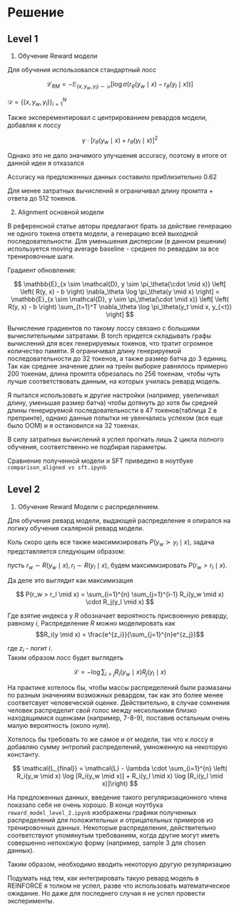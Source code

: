 # Решение

## Level 1

1. Обучение Reward модели

Для обучения использовался стандартный лосс 

$$
\mathcal{L}_{{RM}} = -\mathbb{E}_{(x, y_w, y_l)\sim \mathcal{D}} \left[ \log \sigma\left(r_\theta(y_w \mid x) - r_\theta(y_l \mid x) \right) \right]
$$

$\mathcal{D} = \{(x, y_w, y_l)\}_{i=1}^{N}$


Также эксперементировал с центрированием ревардов модели, добавляя к лоссу
 
$$
\gamma \cdot [r_\theta(y_w \mid x) + r_\theta(y_l \mid x)]^2
$$

Однако это не дало значимого улучшения accuracy, поэтому в итоге от данной идеи я отказался

Accuracy на предложенных данных составило приблизительно $0.62$

Для менее затратных вычислений я ограничивал длину промпта + ответа до 512 токенов.

2. Alignment основной модели

В референсной статье авторы предлагают брать за действие генерацию не одного токена ответа модели, а генерацию всей выходной последовательности. Для уменьшения дисперсии (в данном решении) используется moving average baseline - среднее по ревардам за все тренировочные шаги.

Градиент обновления:

$$
\mathbb{E}_{x \sim \mathcal{D}, y \sim \pi_\theta(\cdot \mid x)} \left[ \left( R(y, x) - b \right) \nabla_\theta \log \pi_\theta(y \mid x) \right] = 
\mathbb{E}_{x \sim \mathcal{D}, y \sim \pi_\theta(\cdot \mid x)} \left[ \left( R(y, x) - b \right) \sum_{t=1}^T \nabla_\theta \log \pi_\theta(y_t \mid x, y_{<t}) \right]
$$

Вычисление градиентов по такому лоссу связано с большими вычислительными затратами. В torch придется складывать графы вычислений для всех генерируемых токенов, что тратит огромное количество памяти.
Я ограничивал длину генерируемой последовательности до 32 токенов, а также размер батча до 3 единиц. Так как среднее значение длин на трейн выборке равнялось примерно 200 токенам, длина промпта обрезалась по 256 токенам, чтобы чуть лучше соответствовать данным, на которых училась ревард модель.

Я пытался использовать и другие настройки (например, увеличивал длину, уменьшая размер батча) чтобы дотянуть до хотя бы средней длины генерируемой последовательности в 47 токенов(таблица 2 в препринте), однако данные попытки не увенчались успехом (все еще было OOM) и я остановился на 32 токенах.

В силу затратных вычислений я успел прогнать лишь 2 цикла полного обучения, соответственно не подбирая параметры.

Сравнение полученной модели и SFT приведено в ноутбуке `comparison_aligned vs sft.ipynb` 

## Level 2

1. Обучение Reward Модели с распределением.

Для обучения ревард модели, выдающей распределение я опирался на логику обучения скалярной ревард модели.

Коль скоро цель все также максимизировать $P(y_w \succ y_l \mid x)$, задача представляется следующим образом:

пусть $r_w \sim R(y_w \mid x), r_l \sim R(y_l \mid x)$, будем максимизировать $P(r_w > r_l \mid x)$.

Да деле это выглядит как максимизация 

$$
P(r_w > r_l \mid x) = \sum_{i=1}^{n} \sum_{j=1}^{i-1} R_i(y_w \mid x) \cdot R_j(y_l \mid x)
$$

Где взятие индекса у $R$ обозначает вероятность присвоенную реварду, равному $i$,
Распределение $R$ можно моделировать как $$R_i(y \mid x) = \frac{e^{z_i}}{\sum_{j=1}^{n}e^{z_j}}$$

где $z_i$ - логит $i$. \
Таким образом лосс будет выглядеть

$$
\mathcal{L} = - \log \sum_{i > j} R_i(y_w \mid x) R_j(y_l \mid x)
$$

На практике хотелось бы, чтобы массы распределений были размазаны по разным значениям возможных ревардом, так как это более менее соответсвует человеческой оценке. Действительно, в случае сомнения человек распределит свой голос между несколькими близко находящимися оценками (например, 7-8-9), поставив остальным очень малую вероятность (около нуля).

Хотелось бы требовать то же самое и от модели, так что к лоссу я добавляю сумму энтропий распределений, умноженную на некоторую константу.

$$
\mathcal{L_{final}} = \mathcal{L} - \lambda \cdot \sum_{i=1}^{n} \left( R_i(y_w \mid x) \log [R_i(y_w \mid x)] + R_i(y_l \mid x) \log [R_i(y_l \mid x)]\right)
$$

На предложенных данных, введение такого регуляризационного члена показало себя не очень хорошо. В конце ноутбука `reward_model_level_2.ipynb` изображены графики полученных распределений для положительных и отрицательных примеров из тренировочных данных. Некоторые распределения, действительно соответствуют упомянутым требованиям, когда другие могут иметь совершенно непохожую форму (например, sample 3 для chosen данных).

Таким образом, необходимо вводить некоторую другую резуляризацию

Подумать над тем, как интегрировать такую ревард модель в REINFORCE я толком не успел, разве что использовать математическое ожидание. Но даже для последнего случая я не успел провести эксперименты.